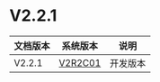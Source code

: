 # V2.2.1


| 文档版本   |            系统版本             |   说明   |
| ------------- | :-----------------------------: | :------: |
| V2.2.1 | [V2R2C01](/zh/V2R2C01_README.md) | 开发版本 |

